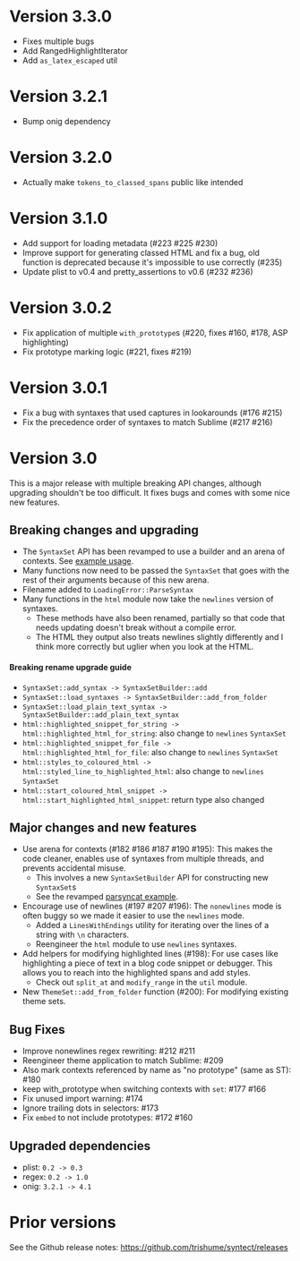 # Version 3.3.0

- Fixes multiple bugs
- Add RangedHighlightIterator
- Add `as_latex_escaped` util

# Version 3.2.1

- Bump onig dependency

# Version 3.2.0

- Actually make `tokens_to_classed_spans` public like intended

# Version 3.1.0

- Add support for loading metadata (#223 #225 #230)
- Improve support for generating classed HTML and fix a bug, old function is deprecated because it's impossible to use correctly (#235)
- Update plist to v0.4 and pretty_assertions to v0.6 (#232 #236)

# Version 3.0.2

- Fix application of multiple `with_prototype`s (#220, fixes #160, #178, ASP highlighting)
- Fix prototype marking logic (#221, fixes #219)

# Version 3.0.1

- Fix a bug with syntaxes that used captures in lookarounds (#176 #215)
- Fix the precedence order of syntaxes to match Sublime (#217 #216)

# Version 3.0

This is a major release with multiple breaking API changes, although upgrading shouldn't be too difficult. It fixes bugs and comes with some nice new features.

## Breaking changes and upgrading

- The `SyntaxSet` API has been revamped to use a builder and an arena of contexts. See [example usage](https://github.com/trishume/syntect/blob/51208d35a6d98c07468fbe044d5c6f37eb129205/examples/gendata.rs#L25-L28).
- Many functions now need to be passed the `SyntaxSet` that goes with the rest of their arguments because of this new arena.
- Filename added to `LoadingError::ParseSyntax`
- Many functions in the `html` module now take the `newlines` version of syntaxes.
  - These methods have also been renamed, partially so that code that needs updating doesn't break without a compile error.
  - The HTML they output also treats newlines slightly differently and I think more correctly but uglier when you look at the HTML.

#### Breaking rename upgrade guide

- `SyntaxSet::add_syntax -> SyntaxSetBuilder::add`
- `SyntaxSet::load_syntaxes -> SyntaxSetBuilder::add_from_folder`
- `SyntaxSet::load_plain_text_syntax -> SyntaxSetBuilder::add_plain_text_syntax`
- `html::highlighted_snippet_for_string -> html::highlighted_html_for_string`: also change to `newlines` `SyntaxSet`
- `html::highlighted_snippet_for_file -> html::highlighted_html_for_file`: also change to `newlines` `SyntaxSet`
- `html::styles_to_coloured_html -> html::styled_line_to_highlighted_html`: also change to `newlines` `SyntaxSet`
- `html::start_coloured_html_snippet -> html::start_highlighted_html_snippet`: return type also changed

## Major changes and new features

- Use arena for contexts (#182 #186 #187 #190 #195): This makes the code cleaner, enables use of syntaxes from multiple threads, and prevents accidental misuse.
  - This involves a new `SyntaxSetBuilder` API for constructing new `SyntaxSet`s
  - See the revamped [parsyncat example](https://github.com/trishume/syntect/blob/51208d35a6d98c07468fbe044d5c6f37eb129205/examples/parsyncat.rs).
- Encourage use of newlines (#197 #207 #196): The `nonewlines` mode is often buggy so we made it easier to use the `newlines` mode.
  - Added a `LinesWithEndings` utility for iterating over the lines of a string with `\n` characters.
  - Reengineer the `html` module to use `newlines` syntaxes.
- Add helpers for modifying highlighted lines (#198): For use cases like highlighting a piece of text in a blog code snippet or debugger. This allows you to reach into the highlighted spans and add styles.
  - Check out `split_at` and `modify_range` in the `util` module.
- New `ThemeSet::add_from_folder` function (#200): For modifying existing theme sets.

## Bug Fixes

- Improve nonewlines regex rewriting: #212 #211
- Reengineer theme application to match Sublime: #209
- Also mark contexts referenced by name as "no prototype" (same as ST): #180
- keep with_prototype when switching contexts with `set`: #177 #166
- Fix unused import warning: #174
- Ignore trailing dots in selectors: #173
- Fix `embed` to not include prototypes: #172 #160

## Upgraded dependencies

- plist: `0.2 -> 0.3`
- regex: `0.2 -> 1.0`
- onig: `3.2.1 -> 4.1`

# Prior versions

See the Github release notes: <https://github.com/trishume/syntect/releases>
